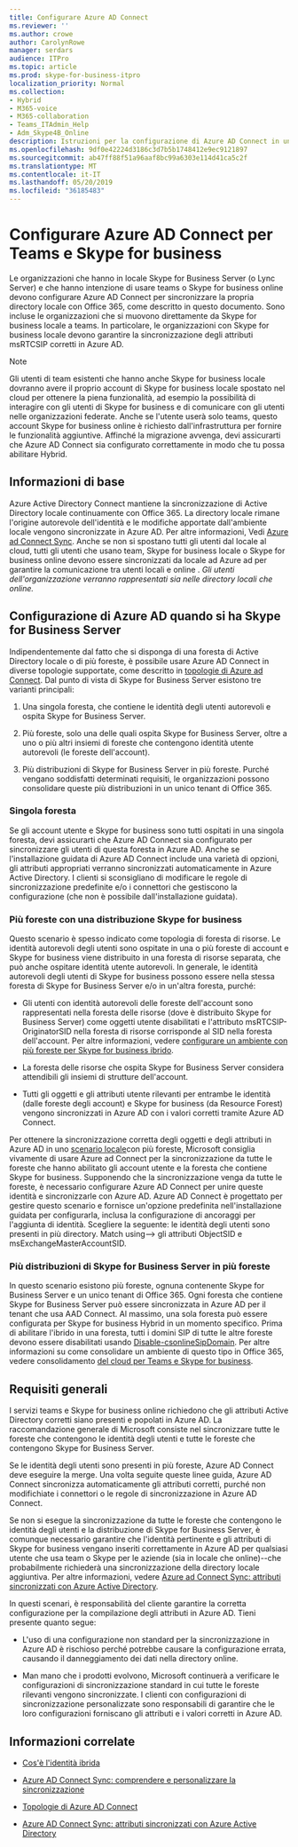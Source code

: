 ```yaml
---
title: Configurare Azure AD Connect
ms.reviewer: ''
ms.author: crowe
author: CarolynRowe
manager: serdars
audience: ITPro
ms.topic: article
ms.prod: skype-for-business-itpro
localization_priority: Normal
ms.collection:
- Hybrid
- M365-voice
- M365-collaboration
- Teams_ITAdmin_Help
- Adm_Skype4B_Online
description: Istruzioni per la configurazione di Azure AD Connect in un ambiente ibrido.
ms.openlocfilehash: 9df0e42224d3186c3d7b5b1748412e9ec9121897
ms.sourcegitcommit: ab47ff88f51a96aaf8bc99a6303e114d41ca5c2f
ms.translationtype: MT
ms.contentlocale: it-IT
ms.lasthandoff: 05/20/2019
ms.locfileid: "36185483"
---
```

# <a name="configure-azure-ad-connect-for-teams-and-skype-for-business"></a>Configurare Azure AD Connect per Teams e Skype for business
 
Le organizzazioni che hanno in locale Skype for Business Server (o Lync Server) e che hanno intenzione di usare teams o Skype for business online devono configurare Azure AD Connect per sincronizzare la propria directory locale con Office 365, come descritto in questo documento.  Sono incluse le organizzazioni che si muovono direttamente da Skype for business locale a teams. In particolare, le organizzazioni con Skype for business locale devono garantire la sincronizzazione degli attributi msRTCSIP corretti in Azure AD. 

> [!NOTE]
> Gli utenti di team esistenti che hanno anche Skype for business locale dovranno avere il proprio account di Skype for business locale spostato nel cloud per ottenere la piena funzionalità, ad esempio la possibilità di interagire con gli utenti di Skype for business e di comunicare con gli utenti nelle organizzazioni federate. Anche se l'utente userà solo teams, questo account Skype for business online è richiesto dall'infrastruttura per fornire le funzionalità aggiuntive.  Affinché la migrazione avvenga, devi assicurarti che Azure AD Connect sia configurato correttamente in modo che tu possa abilitare Hybrid.
 

## <a name="background-information"></a>Informazioni di base

Azure Active Directory Connect mantiene la sincronizzazione di Active Directory locale continuamente con Office 365.  La directory locale rimane l'origine autorevole dell'identità e le modifiche apportate dall'ambiente locale vengono sincronizzate in Azure AD. Per altre informazioni, Vedi [Azure ad Connect Sync](https://docs.microsoft.com/en-us/azure/active-directory/hybrid/how-to-connect-sync-whatis).  Anche se non si spostano tutti gli utenti dal locale al cloud, tutti gli utenti che usano team, Skype for business locale o Skype for business online devono essere sincronizzati da locale ad Azure ad per garantire la comunicazione tra utenti locali e online . *Gli utenti dell'organizzazione verranno rappresentati sia nelle directory locali che online.*


## <a name="configuring-azure-ad-when-you-have-skype-for-business-server"></a>Configurazione di Azure AD quando si ha Skype for Business Server 

Indipendentemente dal fatto che si disponga di una foresta di Active Directory locale o di più foreste, è possibile usare Azure AD Connect in diverse topologie supportate, come descritto in [topologie di Azure ad Connect](https://docs.microsoft.com/en-us/azure/active-directory/hybrid/plan-connect-topologies).  Dal punto di vista di Skype for Business Server esistono tre varianti principali: 

1. Una singola foresta, che contiene le identità degli utenti autorevoli e ospita Skype for Business Server. 

2. Più foreste, solo una delle quali ospita Skype for Business Server, oltre a uno o più altri insiemi di foreste che contengono identità utente autorevoli (le foreste dell'account). 

3. Più distribuzioni di Skype for Business Server in più foreste. Purché vengano soddisfatti determinati requisiti, le organizzazioni possono consolidare queste più distribuzioni in un unico tenant di Office 365.

### <a name="single-forest"></a>Singola foresta 

Se gli account utente e Skype for business sono tutti ospitati in una singola foresta, devi assicurarti che Azure AD Connect sia configurato per sincronizzare gli utenti di questa foresta in Azure AD.  Anche se l'installazione guidata di Azure AD Connect include una varietà di opzioni, gli attributi appropriati verranno sincronizzati automaticamente in Azure Active Directory. I clienti si sconsigliano di modificare le regole di sincronizzazione predefinite e/o i connettori che gestiscono la configurazione (che non è possibile dall'installazione guidata).  

### <a name="multiple-forests-with-one-skype-for-business-deployment"></a>Più foreste con una distribuzione Skype for business 

Questo scenario è spesso indicato come topologia di foresta di risorse. Le identità autorevoli degli utenti sono ospitate in una o più foreste di account e Skype for business viene distribuito in una foresta di risorse separata, che può anche ospitare identità utente autorevoli. In generale, le identità autorevoli degli utenti di Skype for business possono essere nella stessa foresta di Skype for Business Server e/o in un'altra foresta, purché: 

- Gli utenti con identità autorevoli delle foreste dell'account sono rappresentati nella foresta delle risorse (dove è distribuito Skype for Business Server) come oggetti utente disabilitati e l'attributo msRTCSIP-OriginatorSID nella foresta di risorse corrisponde al SID nella foresta dell'account. Per altre informazioni, vedere [configurare un ambiente con più foreste per Skype for business ibrido](configure-a-multi-forest-environment-for-hybrid.md).

- La foresta delle risorse che ospita Skype for Business Server considera attendibili gli insiemi di strutture dell'account.  

- Tutti gli oggetti e gli attributi utente rilevanti per entrambe le identità (dalle foreste degli account) e Skype for business (da Resource Forest) vengono sincronizzati in Azure AD con i valori corretti tramite Azure AD Connect.  

 Per ottenere la sincronizzazione corretta degli oggetti e degli attributi in Azure AD in uno [scenario locale](configure-a-multi-forest-environment-for-hybrid.md)con più foreste, Microsoft consiglia vivamente di usare Azure ad Connect per la sincronizzazione da tutte le foreste che hanno abilitato gli account utente e la foresta che contiene Skype for business.  Supponendo che la sincronizzazione venga da tutte le foreste, è necessario configurare Azure AD Connect per unire queste identità e sincronizzarle con Azure AD. Azure AD Connect è progettato per gestire questo scenario e fornisce un'opzione predefinita nell'installazione guidata per configurarla, inclusa la configurazione di ancoraggi per l'aggiunta di identità.  Scegliere la seguente: le identità degli utenti sono presenti in più directory. Match using--> gli attributi ObjectSID e msExchangeMasterAccountSID.


### <a name="multiple-skype-for-business-server-deployments-in-multiple-forests"></a>Più distribuzioni di Skype for Business Server in più foreste 

In questo scenario esistono più foreste, ognuna contenente Skype for Business Server e un unico tenant di Office 365.  Ogni foresta che contiene Skype for Business Server può essere sincronizzata in Azure AD per il tenant che usa AAD Connect. Al massimo, una sola foresta può essere configurata per Skype for business Hybrid in un momento specifico. Prima di abilitare l'ibrido in una foresta, tutti i domini SIP di tutte le altre foreste devono essere disabilitati usando [Disable-csonlineSipDomain](https://docs.microsoft.com/en-us/powershell/module/skype/disable-csonlinesipdomain). Per altre informazioni su come consolidare un ambiente di questo tipo in Office 365, vedere consolidamento [del cloud per Teams e Skype for business](cloud-consolidation.md).

## <a name="general-requirements"></a>Requisiti generali 

I servizi teams e Skype for business online richiedono che gli attributi Active Directory corretti siano presenti e popolati in Azure AD.  La raccomandazione generale di Microsoft consiste nel sincronizzare tutte le foreste che contengono le identità degli utenti e tutte le foreste che contengono Skype for Business Server.

 Se le identità degli utenti sono presenti in più foreste, Azure AD Connect deve eseguire la merge. Una volta seguite queste linee guida, Azure AD Connect sincronizza automaticamente gli attributi corretti, purché non modifichiate i connettori o le regole di sincronizzazione in Azure AD Connect. 
  
Se non si esegue la sincronizzazione da tutte le foreste che contengono le identità degli utenti e la distribuzione di Skype for Business Server, è comunque necessario garantire che l'identità pertinente e gli attributi di Skype for business vengano inseriti correttamente in Azure AD per qualsiasi utente che usa team o Skype per le aziende (sia in locale che online)--che probabilmente richiederà una sincronizzazione della directory locale aggiuntiva. Per altre informazioni, vedere [Azure ad Connect Sync: attributi sincronizzati con Azure Active Directory](https://docs.microsoft.com/en-us/azure/active-directory/hybrid/reference-connect-sync-attributes-synchronized).

In questi scenari, è responsabilità del cliente garantire la corretta configurazione per la compilazione degli attributi in Azure AD. Tieni presente quanto segue: 

- L'uso di una configurazione non standard per la sincronizzazione in Azure AD è rischioso perché potrebbe causare la configurazione errata, causando il danneggiamento dei dati nella directory online.

- Man mano che i prodotti evolvono, Microsoft continuerà a verificare le configurazioni di sincronizzazione standard in cui tutte le foreste rilevanti vengono sincronizzate. I clienti con configurazioni di sincronizzazione personalizzate sono responsabili di garantire che le loro configurazioni forniscano gli attributi e i valori corretti in Azure AD. 

## <a name="related-information"></a>Informazioni correlate

- [Cos'è l'identità ibrida](https://docs.microsoft.com/en-us/azure/active-directory/hybrid/whatis-hybrid-identity?toc=%2Fen-us%2Fazure%2Factive-directory%2Fhybrid%2FTOC.json&bc=%2Fen-us%2Fazure%2Fbread%2Ftoc.json)

- [Azure AD Connect Sync: comprendere e personalizzare la sincronizzazione](https://docs.microsoft.com/en-us/azure/active-directory/hybrid/how-to-connect-sync-whatis)

- [Topologie di Azure AD Connect](https://docs.microsoft.com/en-us/azure/active-directory/hybrid/plan-connect-topologies)

- [Azure AD Connect Sync: attributi sincronizzati con Azure Active Directory](https://docs.microsoft.com/en-us/azure/active-directory/hybrid/reference-connect-sync-attributes-synchronized)

